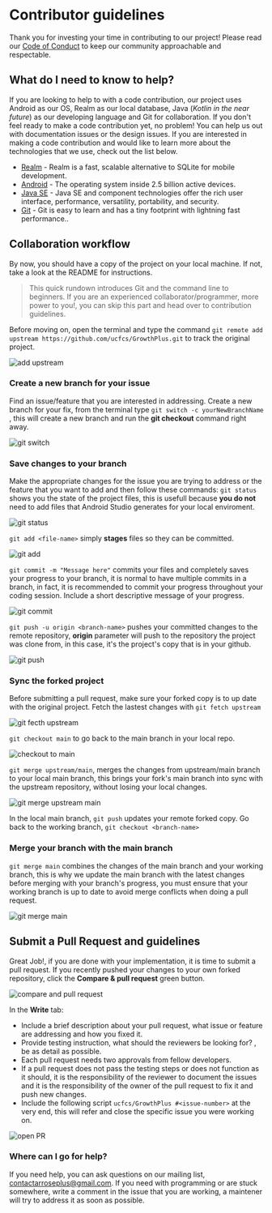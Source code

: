 
# Contributor guidelines 

Thank you for investing your time in contributing to our project! 
Please read our [Code of Conduct](./CODE_OF_CONDUCT.md) to keep our community approachable and respectable.

## What do I need to know to help?
If you are looking to help to with a code contribution, our project uses  Android as our OS, Realm as our local database, Java (_Kotlin in the near future_) as our developing language and Git for collaboration. If you don't feel ready to make a code contribution yet, no problem! You can help us out with  documentation issues or the design issues.
If you are interested in making a code contribution and would like to learn more about the technologies that we use, check out the list below.

* [Realm](https://www.mongodb.com/docs/realm/sdk/java/realm-database/) - Realm is a fast, scalable alternative to SQLite for mobile development. 
* [Android](https://developer.android.com/guide) - The operating system inside 2.5 billion active devices.
* [Java SE](https://docs.oracle.com/en/java/) - Java SE and component technologies offer the rich user interface, performance, versatility, portability, and security.
* [Git](https://git-scm.com/docs) - Git is easy to learn and has a tiny footprint with lightning fast performance..

## Collaboration workflow

By now, you should have a copy of the project on your local machine. 
If not, take a look at the README for instructions.
> This quick rundown introduces Git and the command line to beginners. If you are an experienced collaborator/programmer, more power to you!, you can skip this part and head over to contribution guidelines. 
 
Before moving on, open the terminal and type the command `git remote add upstream https://github.com/ucfcs/GrowthPlus.git` to track the original project.

![add upstream](https://github.com/ucfcs/GrowthPlus/assets/45129978/8493291e-3c7a-4094-b001-2cbadc131e09)

### Create a new branch for your issue

Find an issue/feature that you are interested in addressing.
Create a new branch for your fix, from the terminal type
`git switch -c yourNewBranchName` , this will create a new branch and run the **git checkout** command right away.

![git switch](https://github.com/ucfcs/GrowthPlus/assets/45129978/86ee504f-47b1-4e18-9039-fb735bdae025)

### Save changes to your branch

Make the appropriate changes for the issue you are trying to address or the feature that you want to add and then follow these commands:
`git status` shows you the state of the project files, this is usefull because **you do not** need to add files that Android Studio generates for your local enviroment.

![git status](https://github.com/ucfcs/GrowthPlus/assets/45129978/caa6ea32-d80c-4b19-b372-6629d912822e)

`git add <file-name>` simply **stages** files so they can be committed. 

![git add](https://github.com/ucfcs/GrowthPlus/assets/45129978/08b08f36-8be1-40bf-9574-71c815798622)

`git commit -m "Message here"` commits your files and completely saves your progress to your branch, it is normal to have multiple commits in a branch, in fact, it is recommended to commit your progress throughout your coding session. Include a short descriptive message of your progress.

![git commit](https://github.com/ucfcs/GrowthPlus/assets/45129978/4e4b7dfe-641e-4382-ac7d-1366fe8f732f)

`git push -u origin <branch-name>` pushes your committed changes to the remote repository, **origin** parameter will push to the repository the project was clone from, in this case, it's the project's copy that is in your github. 

![git push](https://github.com/ucfcs/GrowthPlus/assets/45129978/fd878b55-1ee5-47c3-a02f-557e76e03220)

### Sync the forked project

Before submitting a pull request, make sure your forked copy is to up date with the original project. Fetch the lastest changes with `git fetch upstream`

![git fecth upstream](https://github.com/ucfcs/GrowthPlus/assets/45129978/8539801c-ab22-48c7-ad13-617b7cff1881)

`git checkout main` to go back to the main branch in your local repo. 

![checkout to main](https://github.com/ucfcs/GrowthPlus/assets/45129978/1a214141-56d7-44ff-840d-10ef890fd7c5)

`git merge upstream/main`, merges the changes from upstream/main branch to your local main branch, this brings your fork's main branch into sync with the upstream repository, without losing your local changes.

![git merge upstream main](https://github.com/ucfcs/GrowthPlus/assets/45129978/97887bd6-2d15-4306-9465-715a1aa8f6ce)

In the local main branch, `git push` updates your remote forked copy.
Go back to the working branch, `git checkout <branch-name>`

### Merge your branch with the main branch 

`git merge main` combines the changes of the main branch and your working branch, this is why we update the main branch with the latest changes before merging with your branch's progress, you must ensure that your working branch is up to date to avoid merge conflicts when doing a pull request.

![git merge main](https://github.com/ucfcs/GrowthPlus/assets/45129978/bfc69cfd-4e25-41f6-8d7b-3654723901f1)

## Submit a Pull Request and guidelines

Great Job!, if you are done with your implementation, it is time to submit a pull request. If you recently pushed your changes to your own forked repository, click the **Compare & pull request** green button. 

![compare and pull request](https://github.com/ucfcs/GrowthPlus/assets/45129978/c9b82bba-9f3d-4db1-99c8-5e16e5c28e1b)

In the **Write** tab: 
- Include a brief description about your pull request, what issue or feature are addressing and how you fixed it. 
- Provide testing instruction, what should the reviewers be looking for? , be as detail as possible. 
- Each pull request needs two approvals from fellow developers. 
- If a pull request does not pass the testing steps or does not function as it should, it is the responsibility of the reviewer to document the issues and it is the responsibility of the owner of the pull request to fix it and push new changes.
- Include the following script `ucfcs/GrowthPlus #<issue-number>` at the very end, this will refer and close the specific issue you were working on.  

![open PR](https://github.com/ucfcs/GrowthPlus/assets/45129978/dc78ae5c-f0ed-4fbf-8bf9-5960d5939614)

### Where can I go for help?

If you need help, you can ask questions on our mailing list, contactarroseplus@gmail.com.
If you need with programming or are stuck somewhere, write a comment in the issue that you are working, a maintener will try to address it as soon as possible. 

